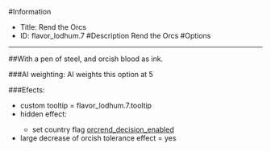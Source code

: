 #Information
 - Title: Rend the Orcs
 - ID: flavor_lodhum.7
#Description
Rend the Orcs
#Options

___
##With a pen of steel, and orcish blood as ink.

###AI weighting:
AI weights this option at 5


###Efects:<ul><li>custom tooltip = flavor_lodhum.7.tooltip</li><li>hidden effect:</li><ul><li>set country flag [orcrend_decision_enabled](../flags/orcrend_decision_enabled.md)</li></ul><li>large decrease of orcish tolerance effect = yes</li></ul>

